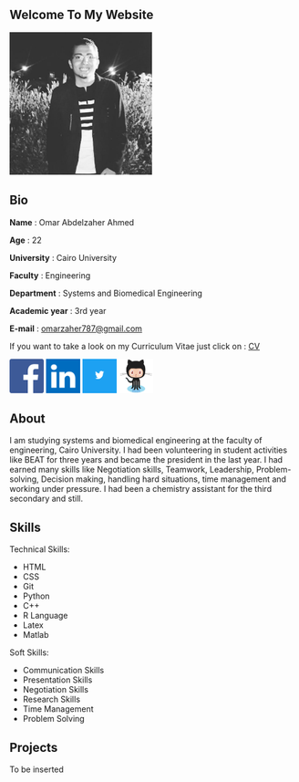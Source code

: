 ## Welcome To My Website



<img src="omar.jpg" width="250" height="250" />

## Bio

**Name** : Omar Abdelzaher Ahmed

**Age** : 22

**University** : Cairo University

**Faculty** : Engineering

**Department** : Systems and Biomedical Engineering

**Academic year** : 3rd year

**E-mail** : omarzaher787@gmail.com

If you want to take a look on my Curriculum Vitae just click on : [CV](https://drive.google.com/open?id=1InW1cg-xofj63tdavVl0dtXgwdDiF5VK)

[<img src="faf.png" width="60" height="60" />](https://www.facebook.com/omarzaher222)    [<img src="linkedin.png" width="60" height="60" />](https://www.linkedin.com/in/omar-abdelzaher-30239816b/)    [<img src="twitter.png" width="60" height="60" />](https://twitter.com/Omar_Zaher97?s=08)  [<img src="github.png" width="60" height="60" />](https://github.com/OmarAbdelzaher)


## About
I am studying systems and biomedical engineering at the faculty of engineering, Cairo University. I had been volunteering in student activities like BEAT for three years and became the president in the last year. I had earned many skills like Negotiation skills, Teamwork, Leadership, Problem-solving, Decision making, handling hard situations, time management and working under pressure. I had been a chemistry assistant for the third secondary and still.

## Skills
Technical Skills:
- HTML
- CSS
-	Git
-	Python
-	C++
- R Language
- Latex
- Matlab

Soft Skills:
- Communication Skills
- Presentation Skills
-  Negotiation Skills
- Research Skills
- Time Management
-  Problem Solving



## Projects
To be inserted

